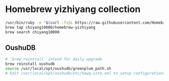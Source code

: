 # Homebrew yizhiyang collection

```bash
/usr/bin/ruby -e "$(curl -fsSL https://raw.githubusercontent.com/Homebrew/install/master/install)"
brew tap chiyang10000/homebrew-yizhiyang
brew search chiyang10000
```

## OushuDB

```bash
# `brew reinstall` intend for daily upgrade
brew reinstall oushudb
source /usr/local/opt/oushudb/greenplum_path.sh
# Edit /usr/local/opt/oushudb/etc/hawq-site.xml to setup configurations.
```

